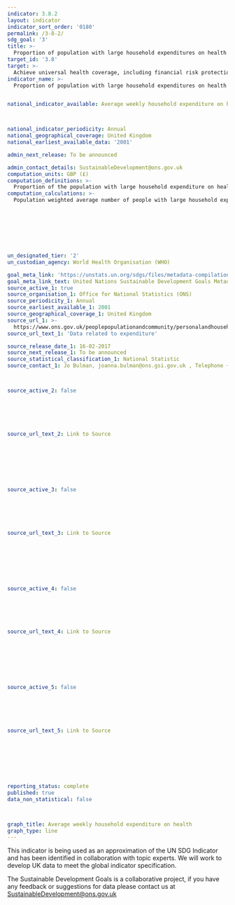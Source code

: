 ```yaml
---
indicator: 3.8.2
layout: indicator
indicator_sort_order: '0180'
permalink: /3-8-2/
sdg_goal: '3'
title: >-
  Proportion of population with large household expenditures on health as a share of total household expenditure or income
target_id: '3.8'
target: >-
  Achieve universal health coverage, including financial risk protection, access to quality essential health-care services and access to safe, effective, quality and affordable essential medicines and vaccines for all
indicator_name: >-
  Proportion of population with large household expenditures on health as a share of total household expenditure or income


national_indicator_available: Average weekly household expenditure on health



national_indicator_periodicity: Annual
national_geographical_coverage: United Kingdom
national_earliest_available_data: '2001'

admin_next_release: To be announced

admin_contact_details: SustainableDevelopment@ons.gov.uk
computation_units: GBP (£)
computation_definitions: >-
  Proportion of the population with large household expenditure on health as a share of total household expenditure or income. Two thresholds are used to define “large household expenditure on health”: greater than 10% and greater than 25% of total household expenditure or income.
computation_calculations: >-
  Population weighted average number of people with large household expenditure on health as a share of total household expenditure or income - see UN metadata for more information.








un_designated_tier: '2'
un_custodian_agency: World Health Organisation (WHO)

goal_meta_link: 'https://unstats.un.org/sdgs/files/metadata-compilation/Metadata-Goal-3.pdf'
goal_meta_link_text: United Nations Sustainable Development Goals Metadata (PDF 4.0 MB)
source_active_1: true
source_organisation_1: Office for National Statistics (ONS)
source_periodicity_1: Annual
source_earliest_available_1: 2001
source_geographical_coverage_1: United Kingdom
source_url_1: >-
  https://www.ons.gov.uk/peoplepopulationandcommunity/personalandhouseholdfinances/expenditure/datalist?filter=datasets
source_url_text_1: 'Data related to expenditure'

source_release_date_1: 16-02-2017
source_next_release_1: To be announced
source_statistical_classification_1: National Statistic
source_contact_1: Jo Bulman, joanna.bulman@ons.gsi.gov.uk , Telephone +44 (0)1633 455914



source_active_2: false






source_url_text_2: Link to Source








source_active_3: false






source_url_text_3: Link to Source








source_active_4: false






source_url_text_4: Link to Source








source_active_5: false






source_url_text_5: Link to Source








reporting_status: complete
published: true
data_non_statistical: false



graph_title: Average weekly household expenditure on health
graph_type: line
---
```

This indicator is being used as an approximation of the UN SDG Indicator and has been identified in collaboration with topic experts. We will work to develop UK data to meet the global indicator specification.
  
The Sustainable Development Goals is a collaborative project, if you have any feedback or suggestions for data please contact us at <SustainableDevelopment@ons.gov.uk>



